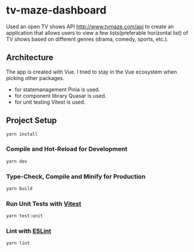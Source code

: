 # tv-maze-dashboard

Used an open TV shows API http://www.tvmaze.com/api to create an application that allows users to view a few lists(preferable horizontal list) of TV shows based on different genres (drama, comedy, sports, etc.).

## Architecture

The app is created with Vue. I tried to stay in the Vue ecosystem when picking other packages.
* for statemanagement Pinia is used.
* for component library Quasar is used.
* for unit testing Vitest is used.

## Project Setup

```sh
yarn install
```

### Compile and Hot-Reload for Development

```sh
yarn dev
```

### Type-Check, Compile and Minify for Production

```sh
yarn build
```

### Run Unit Tests with [Vitest](https://vitest.dev/)

```sh
yarn test:unit
```

### Lint with [ESLint](https://eslint.org/)

```sh
yarn lint
```
